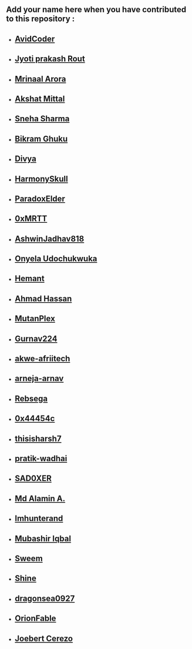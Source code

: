 ## Add your name here when you have contributed to this repository :

- ## [AvidCoder](https://github.com/AvidCoder101/)
- ## [Jyoti prakash Rout](https://github.com/Jyoti-prakash-rout)
- ## [Mrinaal Arora](https://github.com/aroramrinaal)
- ## [Akshat Mittal](https://github.com/akshatmittal61)
- ## [Sneha Sharma](https://github.com/snehasharma1111)
- ## [Bikram Ghuku](https://github.com/Bikram-ghuku)
- ## [Divya](https://github.com/d-coder111)
- ## [HarmonySkull](https://github.com/HarmonySkull)
- ## [ParadoxElder](https://github.com/ParadoxElder)
- ## [0xMRTT](https://github.com/0xMRTT/)
- ## [AshwinJadhav818](https://github.com/AshwinJadhav818)
- ## [Onyela Udochukwuka](https://github.com/Onyelaudochukwuka)
- ## [Hemant](https://github.com/hemantwasthere/)
- ## [Ahmad Hassan](https://github.com/ahmadhassan7)
- ## [MutanPlex](https://github.com/MutanPlex/)
- ## [Gurnav224](https://github.com/Gurnav224)
- ## [akwe-afriitech](https://github.com/akwe-afriitech)
- ## [arneja-arnav](https://github.com/arneja-arnav)
- ## [Rebsega](https://github.com/Rebsega)
- ## [0x44454c](https://github.com/0x44454c)
- ## [thisisharsh7](https://github.com/thisisharsh7)
- ## [pratik-wadhai](https://github.com/pratik-wadhai)
- ## [SAD0XER](https://github.com/SAD0XER)
- ## [Md Alamin A.](https://github.com/Alamin0x01)
- ## [Imhunterand](https://github.com/imhunterand)
- ## [Mubashir Iqbal](https://github.com/Mubshr07)
- ## [Sweem](https://github.com/BeautifulMoon211)
- ## [Shine](https://github.com/shinevue)
- ## [dragonsea0927](https://github.com/dragonsea0927)
- ## [OrionFable](https://github.com/OrionFable)
- ## [Joebert Cerezo](https://github.com/joebertcerezo)
  

